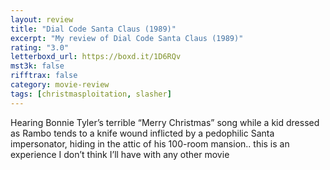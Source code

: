 ```yaml
---
layout: review
title: "Dial Code Santa Claus (1989)"
excerpt: "My review of Dial Code Santa Claus (1989)"
rating: "3.0"
letterboxd_url: https://boxd.it/1D6RQv
mst3k: false
rifftrax: false
category: movie-review
tags: [christmasploitation, slasher]
---
```


Hearing Bonnie Tyler’s terrible “Merry Christmas” song while a kid dressed as Rambo tends to a knife wound inflicted by a pedophilic Santa impersonator, hiding in the attic of his 100-room mansion.. this is an experience I don’t think I’ll have with any other movie
